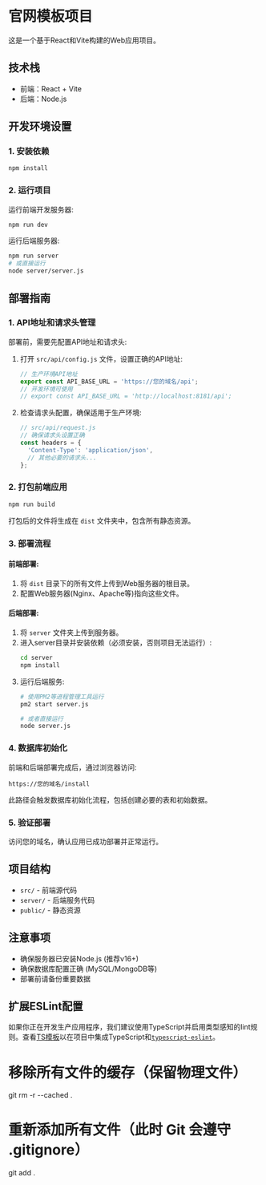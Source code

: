 # 官网模板项目

这是一个基于React和Vite构建的Web应用项目。

## 技术栈

- 前端：React + Vite
- 后端：Node.js

## 开发环境设置

### 1. 安装依赖

```bash
npm install
```

### 2. 运行项目

运行前端开发服务器:
```bash
npm run dev
```

运行后端服务器:
```bash
npm run server
# 或直接运行
node server/server.js
```

## 部署指南

### 1. API地址和请求头管理

部署前，需要先配置API地址和请求头:

1. 打开 `src/api/config.js` 文件，设置正确的API地址:
   ```js
   // 生产环境API地址
   export const API_BASE_URL = 'https://您的域名/api';
   // 开发环境可使用
   // export const API_BASE_URL = 'http://localhost:8181/api';
   ```

2. 检查请求头配置，确保适用于生产环境:
   ```js
   // src/api/request.js
   // 确保请求头设置正确
   const headers = {
     'Content-Type': 'application/json',
     // 其他必要的请求头...
   };
   ```

### 2. 打包前端应用

```bash
npm run build
```

打包后的文件将生成在 `dist` 文件夹中，包含所有静态资源。

### 3. 部署流程

#### 前端部署:
1. 将 `dist` 目录下的所有文件上传到Web服务器的根目录。
2. 配置Web服务器(Nginx、Apache等)指向这些文件。

#### 后端部署:
1. 将 `server` 文件夹上传到服务器。
2. 进入server目录并安装依赖（必须安装，否则项目无法运行）:
   ```bash
   cd server
   npm install
   ```
3. 运行后端服务:
   ```bash
   # 使用PM2等进程管理工具运行
   pm2 start server.js
   
   # 或者直接运行
   node server.js
   ```

### 4. 数据库初始化

前端和后端部署完成后，通过浏览器访问:

```
https://您的域名/install
```

此路径会触发数据库初始化流程，包括创建必要的表和初始数据。

### 5. 验证部署

访问您的域名，确认应用已成功部署并正常运行。

## 项目结构

- `src/` - 前端源代码
- `server/` - 后端服务代码
- `public/` - 静态资源

## 注意事项

- 确保服务器已安装Node.js (推荐v16+)
- 确保数据库配置正确 (MySQL/MongoDB等)
- 部署前请备份重要数据

## 扩展ESLint配置

如果你正在开发生产应用程序，我们建议使用TypeScript并启用类型感知的lint规则。查看[TS模板](https://github.com/vitejs/vite/tree/main/packages/create-vite/template-react-ts)以在项目中集成TypeScript和[`typescript-eslint`](https://typescript-eslint.io)。


# 移除所有文件的缓存（保留物理文件）
git rm -r --cached .

# 重新添加所有文件（此时 Git 会遵守 .gitignore）
git add .